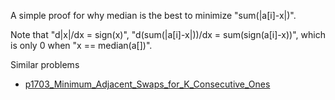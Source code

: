 A simple proof for why median is the best to minimize "sum(|a[i]-x|)".

Note that "d|x|/dx = sign(x)", "d(sum(|a[i]-x|))/dx = sum(sign(a[i]-x))", which is only 0 when "x == median(a[])".  

Similar problems
- [p1703_Minimum_Adjacent_Swaps_for_K_Consecutive_Ones](https://github.com/genxium/Leetcode/tree/master/p1703_Minimum_Adjacent_Swaps_for_K_Consecutive_Ones)
